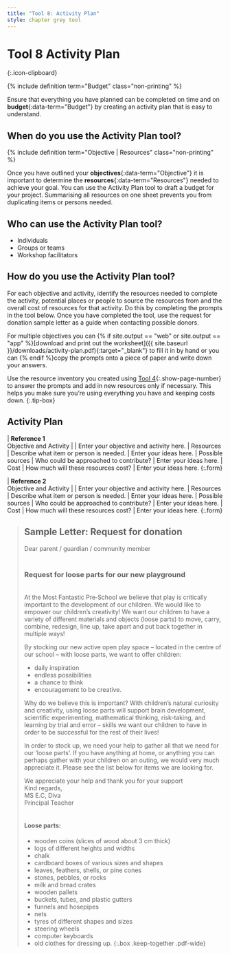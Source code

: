 ```yaml
---
title: "Tool 8: Activity Plan"
style: chapter grey tool
---
```


# **Tool 8** Activity Plan
{:.icon-clipboard}

{% include definition term="Budget" class="non-printing" %}

Ensure that everything you have planned can be completed on time and on **budget**{:data-term="Budget"} by creating an activity plan that is easy to understand.

## When do you use the Activity Plan tool?

{% include definition term="Objective | Resources" class="non-printing" %}

Once you have outlined your **objectives**{:data-term="Objective"} it is important to determine the **resources**{:data-term="Resources"} needed to achieve your goal. You can use the Activity Plan tool to draft a budget for your project. Summarising all resources on one sheet prevents you from duplicating items or persons needed.

## Who can use the Activity Plan tool?

-   Individuals
-   Groups or teams
-   Workshop facilitators

## How do you use the Activity Plan tool?

For each objective and activity, identify the resources needed to complete the activity, potential places or people to source the resources from and the overall cost of resources for that activity. Do this by completing the prompts in the tool below. Once you have completed the tool, use the request for donation sample letter as a guide when contacting possible donors.

For multiple objectives you can {% if site.output == "web" or site.output == "app" %}[download and print out the worksheet]({{ site.baseurl }}/downloads/activity-plan.pdf){:target="_blank"} to fill it in by hand or you can {% endif %}copy the prompts onto a piece of paper and write down your answers.

Use the resource inventory you created using [Tool 4](06-04.html){:.show-page-number} to answer the prompts and add in new resources only if necessary. This helps you make sure you’re using everything you have and keeping costs down.
{:.tip-box}

## Activity Plan

| **Reference 1** <br>Objective and Activity |  | Enter your objective and activity here.
| Resources | Describe what item or person is needed. | Enter your ideas here.
| Possible sources | Who could be approached to contribute? | Enter your ideas here.
| Cost | How much will these resources cost? | Enter your ideas here.
{:.form}

| **Reference 2** <br>Objective and Activity |   | Enter your objective and activity here.
| Resources | Describe what item or person is needed. | Enter your ideas here.
| Possible sources | Who could be approached to contribute? | Enter your ideas here.
| Cost | How much will these resources cost? | Enter your ideas here.
{:.form}

> ## Sample Letter: Request for donation
> 
> Dear parent / guardian / community member
>
> ### <br>Request for loose parts for our new playground
>
> <br>At the Most Fantastic Pre‐School we believe that play is critically important to the development of our children. We would like to empower our children’s creativity! We want our children to have a variety of different materials and objects (loose parts) to move, carry, combine, redesign, line up, take apart and put back together in multiple ways!
> 
> By stocking our new active open play space – located in the centre of our school – with loose parts, we want to offer children:
> 
> *   daily inspiration
> *   endless possibilities
> *   a chance to think
> *   encouragement to be creative.
> 
> Why do we believe this is important? With children’s natural curiosity and creativity, using loose parts will support brain development, scientific experimenting, mathematical thinking, risk-taking, and learning by trial and error – skills we want our children to have in order to be successful for the rest of their lives!
> 
> In order to stock up, we need your help to gather all that we need for our ‘loose parts’. If you have anything at home, or anything you can perhaps gather with your children on an  outing, we would very much appreciate it. Please see the list below for items we are looking for.
> 
> We appreciate your help and thank you for your support
> <br>Kind regards,
> <br>MS E.C, Diva
> <br>Principal Teacher
> 
> #### <br>Loose parts:
> 
> *   wooden coins (slices of wood about 3&nbsp;cm thick)
> *   logs of different heights and widths
> *   chalk
> *   cardboard boxes of various sizes and shapes
> *   leaves, feathers, shells, or pine cones
> *   stones, pebbles, or rocks
> *   milk and bread crates
> *   wooden pallets
> *   buckets, tubes, and plastic gutters
> *   funnels and hosepipes
> *   nets
> *   tyres of different shapes and sizes
> *   steering wheels
> *   computer keyboards
> *   old clothes for dressing up.
{:.box .keep-together .pdf-wide}
